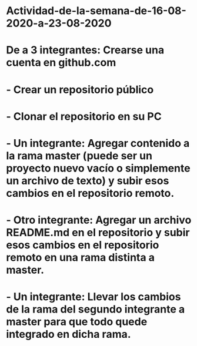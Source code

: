 # Actividad-de-la-semana-de-16-08-2020-a-23-08-2020
# De a 3 integrantes: Crearse una cuenta en github.com
# - Crear un repositorio público 
# - Clonar el repositorio en su PC
# - Un integrante: Agregar contenido a la rama master (puede ser un proyecto nuevo vacío o simplemente un archivo de texto) y subir esos cambios en el repositorio remoto.
# - Otro integrante: Agregar un archivo README.md en el repositorio y subir esos cambios en el repositorio remoto en una rama distinta a master.
# - Un integrante: Llevar los cambios de la rama del segundo integrante a master para que todo quede integrado en dicha rama.
